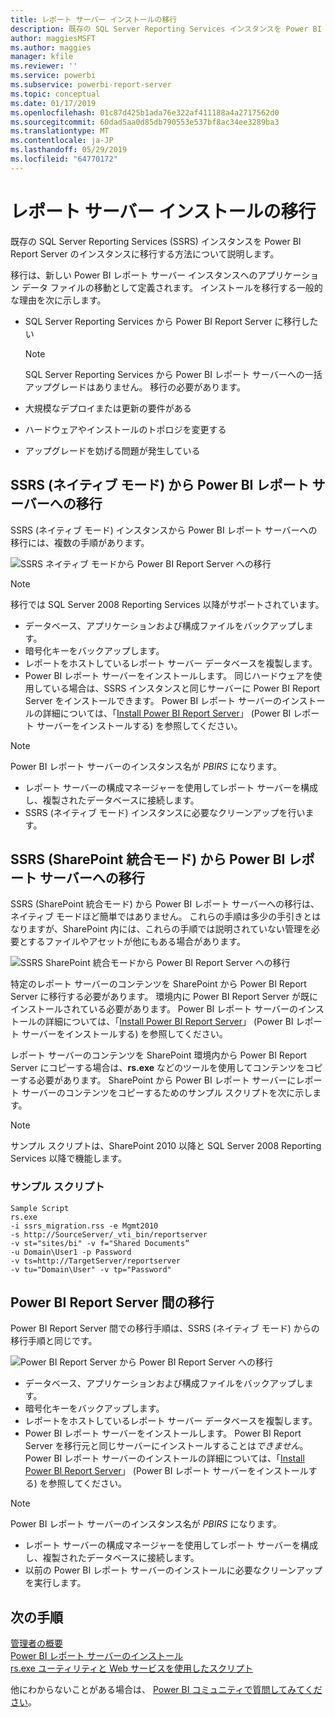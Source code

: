 ```yaml
---
title: レポート サーバー インストールの移行
description: 既存の SQL Server Reporting Services インスタンスを Power BI Report Server のインスタンスに移行する方法について説明します。
author: maggiesMSFT
ms.author: maggies
manager: kfile
ms.reviewer: ''
ms.service: powerbi
ms.subservice: powerbi-report-server
ms.topic: conceptual
ms.date: 01/17/2019
ms.openlocfilehash: 01c87d425b1ada76e322af411188a4a2717562d0
ms.sourcegitcommit: 60dad5aa0d85db790553e537bf8ac34ee3289ba3
ms.translationtype: MT
ms.contentlocale: ja-JP
ms.lasthandoff: 05/29/2019
ms.locfileid: "64770172"
---
```

# <a name="migrate-a-report-server-installation"></a>レポート サーバー インストールの移行

既存の SQL Server Reporting Services (SSRS) インスタンスを Power BI Report Server のインスタンスに移行する方法について説明します。

移行は、新しい Power BI レポート サーバー インスタンスへのアプリケーション データ ファイルの移動として定義されます。 インストールを移行する一般的な理由を次に示します。

* SQL Server Reporting Services から Power BI Report Server に移行したい
  
  > [!NOTE]
  > SQL Server Reporting Services から Power BI レポート サーバーへの一括アップグレードはありません。 移行の必要があります。

* 大規模なデプロイまたは更新の要件がある
* ハードウェアやインストールのトポロジを変更する
* アップグレードを妨げる問題が発生している

## <a name="migrating-to-power-bi-report-server-from-ssrs-native-mode"></a>SSRS (ネイティブ モード) から Power BI レポート サーバーへの移行

SSRS (ネイティブ モード) インスタンスから Power BI レポート サーバーへの移行には、複数の手順があります。

![SSRS ネイティブ モードから Power BI Report Server への移行](media/migrate-report-server/migrate-from-ssrs-native.png "SSRS ネイティブ モードから Power BI Report Server への移行")

> [!NOTE]
> 移行では SQL Server 2008 Reporting Services 以降がサポートされています。

* データベース、アプリケーションおよび構成ファイルをバックアップします。
* 暗号化キーをバックアップします。
* レポートをホストしているレポート サーバー データベースを複製します。
* Power BI レポート サーバーをインストールします。 同じハードウェアを使用している場合は、SSRS インスタンスと同じサーバーに Power BI Report Server をインストールできます。 Power BI レポート サーバーのインストールの詳細については、「[Install Power BI Report Server](install-report-server.md)」 (Power BI レポート サーバーをインストールする) を参照してください。

> [!NOTE]
> Power BI レポート サーバーのインスタンス名が *PBIRS* になります。

* レポート サーバーの構成マネージャーを使用してレポート サーバーを構成し、複製されたデータベースに接続します。
* SSRS (ネイティブ モード) インスタンスに必要なクリーンアップを行います。

## <a name="migration-to-power-bi-report-server-from-ssrs-sharepoint-integrated-mode"></a>SSRS (SharePoint 統合モード) から Power BI レポート サーバーへの移行

SSRS (SharePoint 統合モード) から Power BI レポート サーバーへの移行は、ネイティブ モードほど簡単ではありません。 これらの手順は多少の手引きとはなりますが、SharePoint 内には、これらの手順では説明されていない管理を必要とするファイルやアセットが他にもある場合があります。

![SSRS SharePoint 統合モードから Power BI Report Server への移行](media/migrate-report-server/migrate-from-ssrs-sharepoint.png "SSRS SharePoint 統合モードから Power BI Report Server への移行")

特定のレポート サーバーのコンテンツを SharePoint から Power BI Report Server に移行する必要があります。 環境内に Power BI Report Server が既にインストールされている必要があります。 Power BI レポート サーバーのインストールの詳細については、「[Install Power BI Report Server](install-report-server.md)」 (Power BI レポート サーバーをインストールする) を参照してください。

レポート サーバーのコンテンツを SharePoint 環境内から Power BI Report Server にコピーする場合は、**rs.exe** などのツールを使用してコンテンツをコピーする必要があります。 SharePoint から Power BI レポート サーバーにレポート サーバーのコンテンツをコピーするためのサンプル スクリプトを次に示します。

> [!NOTE]
> サンプル スクリプトは、SharePoint 2010 以降と SQL Server 2008 Reporting Services 以降で機能します。

### <a name="sample-script"></a>サンプル スクリプト

```
Sample Script
rs.exe
-i ssrs_migration.rss -e Mgmt2010
-s http://SourceServer/_vti_bin/reportserver
-v st="sites/bi" -v f="Shared Documents“
-u Domain\User1 -p Password
-v ts=http://TargetServer/reportserver
-v tu="Domain\User" -v tp="Password"
```

## <a name="migrating-from-one-power-bi-report-server-to-another"></a>Power BI Report Server 間の移行

Power BI Report Server 間での移行手順は、SSRS (ネイティブ モード) からの移行手順と同じです。

![Power BI Report Server から Power BI Report Server への移行](media/migrate-report-server/migrate-from-pbirs.png "Power BI Report Server から Power BI Report Server への移行")

* データベース、アプリケーションおよび構成ファイルをバックアップします。
* 暗号化キーをバックアップします。
* レポートをホストしているレポート サーバー データベースを複製します。
* Power BI レポート サーバーをインストールします。 Power BI Report Server を移行元と同じサーバーにインストールすることは*できません*。 Power BI レポート サーバーのインストールの詳細については、「[Install Power BI Report Server](install-report-server.md)」 (Power BI レポート サーバーをインストールする) を参照してください。

> [!NOTE]
> Power BI レポート サーバーのインスタンス名が *PBIRS* になります。

* レポート サーバーの構成マネージャーを使用してレポート サーバーを構成し、複製されたデータベースに接続します。
* 以前の Power BI レポート サーバーのインストールに必要なクリーンアップを実行します。

## <a name="next-steps"></a>次の手順

[管理者の概要](admin-handbook-overview.md)  
[Power BI レポート サーバーのインストール](install-report-server.md)  
[rs.exe ユーティリティと Web サービスを使用したスクリプト](https://docs.microsoft.com/sql/reporting-services/tools/script-with-the-rs-exe-utility-and-the-web-service)

他にわからないことがある場合は、 [Power BI コミュニティで質問してみてください](https://community.powerbi.com/)。
